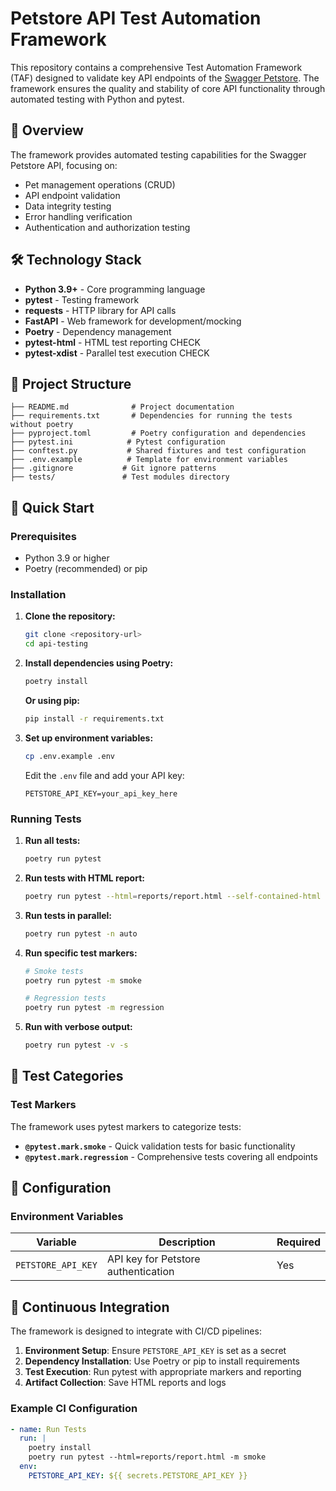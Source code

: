 # Petstore API Test Automation Framework

This repository contains a comprehensive Test Automation Framework (TAF) designed to validate key API endpoints of the [Swagger Petstore](https://petstore.swagger.io/). The framework ensures the quality and stability of core API functionality through automated testing with Python and pytest.

## 🎯 Overview

The framework provides automated testing capabilities for the Swagger Petstore API, focusing on:
- Pet management operations (CRUD)
- API endpoint validation
- Data integrity testing
- Error handling verification
- Authentication and authorization testing

## 🛠️ Technology Stack

- **Python 3.9+** - Core programming language
- **pytest** - Testing framework
- **requests** - HTTP library for API calls
- **FastAPI** - Web framework for development/mocking
- **Poetry** - Dependency management
- **pytest-html** - HTML test reporting   CHECK
- **pytest-xdist** - Parallel test execution   CHECK

## 📁 Project Structure

```
├── README.md              # Project documentation
├── requirements.txt       # Dependencies for running the tests without poetry
├── pyproject.toml         # Poetry configuration and dependencies
├── pytest.ini            # Pytest configuration
├── conftest.py           # Shared fixtures and test configuration
├── .env.example          # Template for environment variables
├── .gitignore           # Git ignore patterns
├── tests/               # Test modules directory
```

## 🚀 Quick Start

### Prerequisites

- Python 3.9 or higher
- Poetry (recommended) or pip

### Installation

1. **Clone the repository:**
   ```bash
   git clone <repository-url>
   cd api-testing
   ```

2. **Install dependencies using Poetry:**
   ```bash
   poetry install
   ```

   **Or using pip:**
   ```bash
   pip install -r requirements.txt
   ```

3. **Set up environment variables:**
   ```bash
   cp .env.example .env
   ```
   Edit the `.env` file and add your API key:
   ```
   PETSTORE_API_KEY=your_api_key_here
   ```

### Running Tests

1. **Run all tests:**
   ```bash
   poetry run pytest
   ```

2. **Run tests with HTML report:**
   ```bash
   poetry run pytest --html=reports/report.html --self-contained-html
   ```

3. **Run tests in parallel:**
   ```bash
   poetry run pytest -n auto
   ```

4. **Run specific test markers:**
   ```bash
   # Smoke tests
   poetry run pytest -m smoke
   
   # Regression tests
   poetry run pytest -m regression
   ```

5. **Run with verbose output:**
   ```bash
   poetry run pytest -v -s
   ```

## 🧪 Test Categories

### Test Markers

The framework uses pytest markers to categorize tests:

- **`@pytest.mark.smoke`** - Quick validation tests for basic functionality
- **`@pytest.mark.regression`** - Comprehensive tests covering all endpoints

## 🔧 Configuration

### Environment Variables

| Variable | Description | Required |
|----------|-------------|----------|
| `PETSTORE_API_KEY` | API key for Petstore authentication | Yes |

## 🔄 Continuous Integration

The framework is designed to integrate with CI/CD pipelines:

1. **Environment Setup**: Ensure `PETSTORE_API_KEY` is set as a secret
2. **Dependency Installation**: Use Poetry or pip to install requirements
3. **Test Execution**: Run pytest with appropriate markers and reporting
4. **Artifact Collection**: Save HTML reports and logs

### Example CI Configuration

```yaml
- name: Run Tests
  run: |
    poetry install
    poetry run pytest --html=reports/report.html -m smoke
  env:
    PETSTORE_API_KEY: ${{ secrets.PETSTORE_API_KEY }}
```